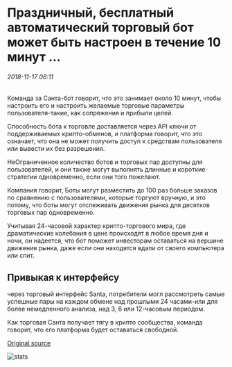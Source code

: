 # Праздничный, бесплатный автоматический торговый бот может быть настроен в течение 10 минут ...

###### 2018-11-17 06:11

Команда за Санта-бот говорит, что это занимает около 10 минут, чтобы настроить его и настроить желаемые торговые параметры пользователя-такие, как сопряжения и прибыли целей.

Способность бота к торговле доставляется через API ключи от поддерживаемых крипто-обменов, и платформа говорит, что это означает, что она не может получить доступ к средствам пользователя или вывести их без разрешения.

НеОграниченное количество ботов и торговых пар доступны для пользователей, и они также могут выполнять длинные и короткие стратегии одновременно, если они того пожелают.

Компания говорит, Боты могут разместить до 100 раз больше заказов по сравнению с пользователями, которые торгуют вручную, и это потому, что боты могут отслеживать движения рынка для десятков торговых пар одновременно.

Учитывая 24-часовой характер крипто-торгового мира, где драматические колебания в цене происходят в любое время дня и ночи, он надеется, что бот поможет инвесторам оставаться на вершине движения рынка, даже если они находятся вдали от своего компьютера или спит.

## Привыкая к интерфейсу

через торговый интерфейс Santa, потребители могл рассмотреть самые успешные пары на каждом обмене над прошлыми 24 часами-или для более немедленного анализа, над 3, 6 или 12-часовым периодом.

Как торговая Санта получает тягу в крипто сообщества, команда говорит, что его платформа будет оставаться свободной.

[Original source](https://cointelegraph.com/news/festive-free-automated-trading-bot-can-be-set-up-in-10-minutes)

![stats](https://c.statcounter.com/11760860/0/a89fa40b/1/ "stats")